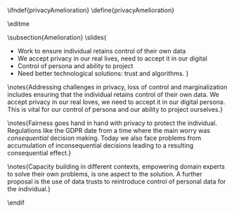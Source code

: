 \ifndef{privacyAmelioration}
\define{privacyAmelioration}

\editme

\subsection{Amelioration}
\slides{
* Work to ensure individual retains control of their own data
* We accept privacy in our real lives, need to accept it in our digital
* Control of persona and ability to project
* Need better technological solutions: trust and algorithms.
}

\notes{Addressing challenges in privacy, loss of control and marginalization includes ensuring that the individual retains control of their own data. We accept privacy in our real loves, we need to accept it in our digital persona. This is vital for our control of persona and our ability to project ourselves.}

\notes{Fairness goes hand in hand with privacy to protect the individual. Regulations like the GDPR date from a time where the main worry was *consequential* decision making. Today we also face problems from accumulation of inconsequential decisions leading to a resulting consequential effect.}

\notes{Capacity building in different contexts, empowering domain experts to solve their own problems, is one aspect to the solution. A further proposal is the use of data trusts to reintroduce control of personal data for the individual.}

\endif
